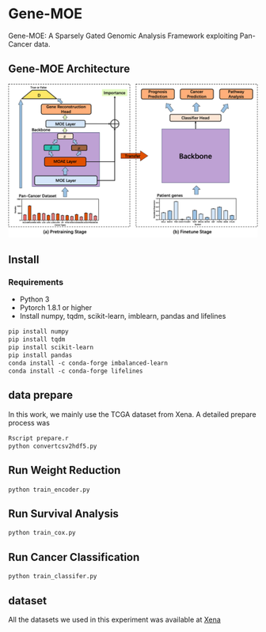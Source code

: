 # Gene-MOE

Gene-MOE: A Sparsely Gated Genomic Analysis Framework exploiting Pan-Cancer data.

## Gene-MOE Architecture

![avatar](figures/model.png)

## Install

### Requirements

* Python 3
* Pytorch 1.8.1 or higher
* Install numpy, tqdm, scikit-learn, imblearn, pandas and lifelines
```
pip install numpy
pip install tqdm
pip install scikit-learn
pip install pandas
conda install -c conda-forge imbalanced-learn
conda install -c conda-forge lifelines
```

## data prepare 

In this work, we mainly use the TCGA dataset from Xena. A detailed prepare process was

```
Rscript prepare.r
python convertcsv2hdf5.py
```

## Run Weight Reduction

```
python train_encoder.py
```

## Run Survival Analysis
```
python train_cox.py
```


## Run Cancer Classification
```
python train_classifer.py
```

## dataset

All the datasets we used in this experiment was available at [Xena](https://xenabrowser.net/datapages/)

